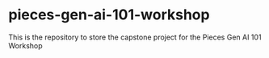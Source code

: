 # pieces-gen-ai-101-workshop
This is the repository to store the capstone project for the Pieces Gen AI 101 Workshop
